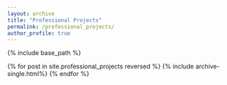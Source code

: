 ```yaml
---
layout: archive
title: "Professional Projects"
permalink: /professional_projects/
author_profile: true
---
```


{% include base_path %}


{% for post in site.professional_projects reversed %}
  {% include archive-single.html%}
{% endfor %}

